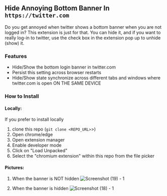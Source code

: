 ## Hide Annoying Bottom Banner In `https://twitter.com`

Do you get annoyed when twitter shows a bottom banner when you are not logged in?
This extension is just for that.
You can hide it, and if you want to really log-in to twitter, use the check box in the extension pop up to unhide (show) it.

### Features

- Hide/Show the bottom login banner in twitter.com
- Persist this setting across browser restarts
- Hide/Show state synchronize across different tabs and windows where twitter.com is open ON THE SAME DEVICE 

### How to Install

#### Locally:  

If you prefer to install locally

1. clone this repo (`git clone <REPO_URL>`>)
2. Open chrome/edge
3. Open extension manager
4. Enable developer mode
5. Click on "Load Unpacked"
6. Select the "chromium extension" within this repo from the file picker

#### Pictures:
1. When the banner is NOT hidden
![Screenshot (19) - 1](https://user-images.githubusercontent.com/15051871/209400766-0bb43c59-4f41-40bf-84c5-08538c7b65c3.png)

2. When the banner is hidden
![Screenshot (18) - 1](https://user-images.githubusercontent.com/15051871/209400584-46164c26-2764-4130-9761-dd731c353a03.png)
